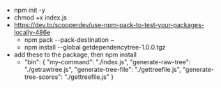 - npm init -y
- chmod +x index.js
- https://dev.to/scooperdev/use-npm-pack-to-test-your-packages-locally-486e
  - npm pack --pack-destination ~
  - npm install --global getdependencytree-1.0.0.tgz
- add these to the package, then npm install
  -   "bin": {
    "my-command": "./index.js",
    "generate-raw-tree": "./getrawtree.js",
    "generate-tree-file": "./gettreefile.js",
    "generate-tree-scores": "./gettreefile.js"
  }